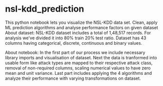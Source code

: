 # nsl-kdd_prediction
This python notebook lets you visualize the NSL-KDD data set. Clean, apply ML prediction algorithms and analyse performance factors on given dataset
About dataset:
NSL-KDD dataset includes a total of 1,48,517 records. For analysis we've divided it into 80% train 20% test ratio.
Dataset has 43 columns having categorical, discrete, continuous and binary values.

About notebook:
In the first part of our process we include necessary library imports and visualisation of dataset.
Next the data is tranformed into usable form like attack types are mapped to their respective attack class, removal of non-required columns, 
scaling numerical values to have zero mean and unit variance.
Last part includes applying the 4 algorithms and analyze their performance with varying transformations on dataset.
